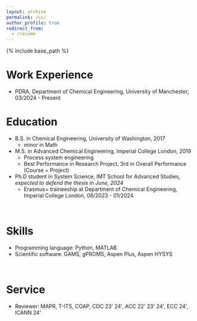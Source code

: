 ```yaml
---
layout: archive
permalink: /cv/
author_profile: true
redirect_from:
  - /resume
---
```


{% include base_path %}

Work Experience
======
* PDRA, Department of Chemical Engineering, University of Manchester, 03/2024 - Present


Education
======
* B.S. in Chemical Engineering, University of Washington, 2017
  * minor in Math
* M.S. in Advanced Chemical Engineering, Imperial College London, 2019
  * Process system engineering
  * Best Performance in Research Project, 3rd in Overall Performance (Course + Project)
* Ph.D student in System Science, IMT School for Advanced Studies, _expected to defend the thesis in June, 2024_
  * Erasmus+ traineeship at Department of Chemical Engineering, Imperial College London, 08/2023 - 01/2024


<br>

Skills
======
* Programming language: Python, MATLAB
* Scientific software: GAMS, gPROMS, Aspen Plus, Aspen HYSYS

<br>


Service
======
* Reviewer: MAPR, T-ITS, COAP, CDC 23' 24', ACC 22' 23' 24', ECC 24', ICANN 24'
